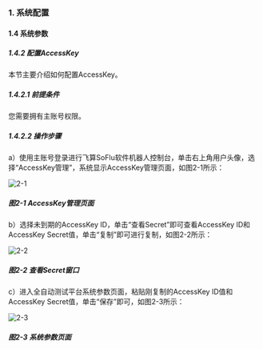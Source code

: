 ### 1. 系统配置

#### 1.4 系统参数

##### 1.4.2 配置AccessKey

本节主要介绍如何配置AccessKey。

##### 1.4.2.1 前提条件

您需要拥有主账号权限。

##### 1.4.2.2 操作步骤

a）使用主账号登录进行飞算SoFlu软件机器人控制台，单击右上角用户头像，选择“AccessKey管理”，系统显示AccessKey管理页面，如图2-1所示：

![2-1](https://www.feisuanyz.com/fstest/xtpz/sysparams/accesskey_2.png)

##### 图2-1 AccessKey管理页面

b）选择未到期的AccessKey ID，单击“查看Secret”即可查看AccessKey ID和AccessKey Secret值，单击“复制”即可进行复制，如图2-2所示：

![2-2](https://www.feisuanyz.com/fstest/xtpz/sysparams/accesskey_3.png)

##### 图2-2 查看Secret窗口

c）进入全自动测试平台系统参数页面，粘贴刚复制的AccessKey ID值和AccessKey Secret值，单击“保存”即可，如图2-3所示：

![2-3](https://www.feisuanyz.com/fstest/xtpz/sysparams/accesskey_4.png)

##### 图2-3 系统参数页面

